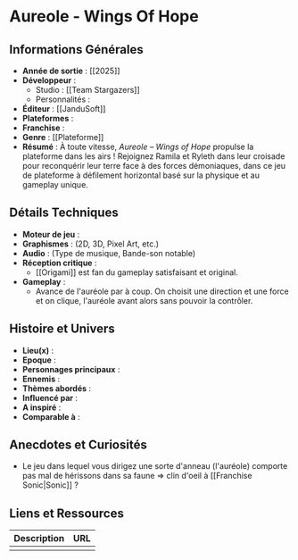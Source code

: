

# Aureole - Wings Of Hope

## Informations Générales

- **Année de sortie** : [[2025]]
- **Développeur** : 
	- Studio : [[Team Stargazers]]
	- Personnalités : 
- **Éditeur** : [[JanduSoft]]
- **Plateformes** : 
- **Franchise** : 
- **Genre** : [[Plateforme]]
- **Résumé** : À toute vitesse, _Aureole – Wings of Hope_ propulse la plateforme dans les airs ! Rejoignez Ramila et Ryleth dans leur croisade pour reconquérir leur terre face à des forces démoniaques, dans ce jeu de plateforme à défilement horizontal basé sur la physique et au gameplay unique.

## Détails Techniques
- **Moteur de jeu** : 
- **Graphismes** : (2D, 3D, Pixel Art, etc.)
- **Audio** : (Type de musique, Bande-son notable)
- **Réception critique** : 
	- [[Origami]] est fan du gameplay satisfaisant et original.
- **Gameplay** : 
	- Avance de l'auréole par à coup. On choisit une direction et une force et on clique, l'auréole avant alors sans pouvoir la contrôler.

## Histoire et Univers
- **Lieu(x)** : 
- **Epoque** : 
- **Personnages principaux** : 
- **Ennemis** :
- **Thèmes abordés** : 
- **Influencé par** :
- **A inspiré** : 
- **Comparable à** :
## Anecdotes et Curiosités
- Le jeu dans lequel vous dirigez une sorte d'anneau (l'auréole) comporte pas mal de hérissons dans sa faune => clin d'oeil à [[Franchise Sonic|Sonic]] ?
## Liens et Ressources

| Description | URL |
| ----------- | --- |
|             |     |
